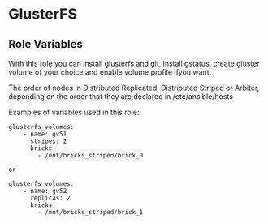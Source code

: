 GlusterFS
==========

Role Variables
--------------
With this role you can install glusterfs and git, install gstatus,
create gluster volume of your choice and  enable volume profile ifyou want.

The order of nodes in Distributed Replicated, Distributed Striped or Arbiter, depending on the order that they are declared in /etc/ansible/hosts

Examples of variables used in this role:
```
glusterfs_volumes:   
    - name: gv51
      stripes: 2
      bricks:
        - /mnt/bricks_striped/brick_0

or

glusterfs_volumes:   
    - name: gv52
      replicas: 2
      bricks:
        - /mnt/bricks_striped/brick_1
```
